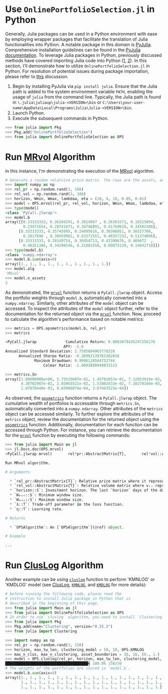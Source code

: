 # Use `OnlinePortfolioSelection.jl` in Python

Generally, Julia packages can be used in a Python environment with ease by employing wrapper packages that facilitate the translation of Julia functionalities into Python. A notable package in this domain is [PyJulia](https://pyjulia.readthedocs.io/en/latest/index.html). Comprehensive installation guidelines can be found in the [PyJulia documentation](https://pyjulia.readthedocs.io/en/latest/installation.html). To leverage Julia packages in Python, previously discussed methods have covered importing Julia code into Python ([1](https://stackoverflow.com/q/73070845/11747148), [2](https://blog.esciencecenter.nl/how-to-call-julia-code-from-python-8589a56a98f2)). In this section, I'll demonstrate how to utilize `OnlinePortfolioSelection.jl` in Python. For resolution of potential issues during package importation, please refer to [this](https://stackoverflow.com/questions/77264168/importerror-pkg-name-not-found-in-importing-a-julia-package-in-python-using-p) discussion.

1. Begin by installing PyJulia via `pip install julia`. Ensure that the Julia path is added to the system environment variable `PATH`, enabling the usage of `julia` from the command line. Typically, the Julia path is found in `\.julia\juliaup\julia-<VERSION>\bin` or `C:\Users\your-user-name\AppData\Local\Programs\Julia\Julia-<VERSION>\bin`.
2. Launch Python.
3. Execute the subsequent commands in Python.

```python
>>> from julia import Pkg
>>> Pkg.add("OnlinePortfolioSelection")
>>> from julia import OnlinePortfolioSelection as OPS
```

# Run [MRvol](@ref) Algorithm
In this instance, I'm demonstrating the execution of the [MRvol](@ref) algorithm.

```python
# Generate a random relatvive price matrix. The rows are the assets, and the columns represent the time.
>>> import numpy as np
>>> rel_pr = np.random.rand(3, 100)
>>> rel_vol = np.random.rand(3, 100)
>>> horizon, Wmin, Wmax, lambdaa, eta = (10, 4, 10, 0.05, 0.01)
>>> model = OPS.mrvol(rel_pr, rel_vol, horizon, Wmin, Wmax, lambdaa, eta)
>>> type(model)
<class 'PyCall.jlwrap'>
>>> model.b
array([[0.33333333, 0.36104291, 0.3814967 , 0.26303273, 0.16525094,
        0.23471654, 0.28741473, 0.34746891, 0.41769629, 0.34582386],
      [0.33333333, 0.35745995, 0.24895616, 0.30306051, 0.36527706,
        0.2817696 , 0.36959982, 0.43371551, 0.48357232, 0.51374896],
      [0.33333333, 0.28149714, 0.36954713, 0.43390676, 0.469472  ,
        0.48351386, 0.34298546, 0.21881558, 0.09873139, 0.14042718]])
>>> type(model.b)
<class 'numpy.ndarray'>
>>> model.b.sum(axis=0)
array([1., 1., 1., 1., 1., 1., 1., 1., 1., 1.])
>>> model.alg
'MRvol'
>>> model.n_assets
3
```

As demonstrated, the [`mrvol`](@ref) function returns a `PyCall.jlwrap` object. Access the portfolio weights through `model.b`, automatically converted into a `numpy.ndarray`. Similarly, other attributes of the `model` object can be accessed. To inspect the attributes of the `model` object further, refer to the documentation for the returned object via the [`mrvol`](@ref) function. Now, proceed to calculate the algorithm's performance based on notable metrics:

```python
>>> metrics = OPS.opsmetrics(model.b, rel_pr)
>>> metrics

<PyCall.jlwrap             Cumulative Return: 0.0003879435247256176
                          APY: -1.0
Annualized Standard Deviation: 2.7595804965778328
      Annualized Sharpe Ratio: -0.36962139762362656
             Maximum Drawdown: 0.9996120564752744
                 Calmar Ratio: -1.0003880940833123

>>> metrics.Sn
array([1.00000000e+00, 5.75525607e-01, 1.45701657e-01, 7.12853019e-02,
       4.30702987e-02, 2.03865521e-02, 1.53802433e-02, 7.10270166e-03,
       1.97878448e-03, 8.65966074e-04, 3.87943525e-04])
```

As observed, the [`opsmetrics`](@ref) function returns a `PyCall.jlwrap` object. The cumulative wealth of portfolios is accessable through `metrics.Sn`, automatically converted into a `numpy.ndarray`. Other attributes of the `metrics` object can be accessed similarly. To further explore the attributes of the `metrics` object, review the documentation for the returned object using the [`opsmetrics`](@ref) function. Additionally, documentation for each function can be accessed through Python. For instance, you can retrieve the documentation for the [`mrvol`](@ref) function by executing the following commands:

```python
>>> from julia import Main as jl
>>> jl.Docs.doc(OPS.mrvol)
<PyCall.jlwrap mrvol(       rel*pr::AbstractMatrix{T},       rel*vol::AbstractMatrix{T},       horizon::S,       Wₘᵢₙ::S,       Wₘₐₓ::S,       λ::T,       η::T     ) where {T<:AbstractFloat, S<:Integer}

Run MRvol algorithm.

# Arguments

  * `rel_pr::AbstractMatrix{T}`: Relative price matrix where it represents proportion of the closing price to the opening price of each asset in each day.
  * `rel_vol::AbstractMatrix{T}`: Relative volume matrix where 𝘷ᵢⱼ represents the tᵗʰ trading volume of asset 𝑖 divided by the (t - 1)ᵗʰ trading volume of asset 𝑖.
  * `horizon::S`: Investment horizon. The last `horizon` days of the data will be used to run the algorithm.
  * `Wₘᵢₙ::S`: Minimum window size.
  * `Wₘₐₓ::S`: Maximum window size.
  * `λ::T`: Trade-off parameter in the loss function.
  * `η::T`: Learning rate.

# Returns

  * `OPSAlgorithm`: An [`OPSAlgorithm`](@ref) object.

# Example

...
```

# Run [ClusLog](@ref) Algorithm

Another example can be using [`cluslog`](@ref) function to perform 'KMNLOG' or 'KMDLOG' model (see [ClusLog](@ref), [`KMNLOG`](@ref), and [`KMDLOG`](@ref) for more details):

```python
# before running the following code, please read the
# instruction to install Julia package in Python that is
# described in the beginning of this page.
>>> from julia import Main as jl
>>> from julia import OnlinePortfolioSelection as OPS
# In order to use `cluslog` algorithm, you need to install `Clustering` package in Julia.
>>> from julia import Pkg
>>> Pkg.add(name="Clustering", version="0.15.2")
>>> from julia import Clustering

>>> import numpy as np
>>> rel_pr = np.random.rand(3, 150)
>>> horizon, max_tw_len, clustering_model = 50, 10, OPS.KMNLOG
>>> max_n_clus, max_n_clustering, asset_bounderies = 10, 10, (0., 1.)
>>> model = OPS.cluslog(rel_pr, horizon, max_tw_len, clustering_model, max_n_clus, max_n_clustering, asset_bounderies)
█████████████████████████████████████┫ 100.0% |50/50
# The weights of the portfolios are stored in `model.b`.
>>> model.b.sum(axis=0)
array([1., 1., 1., 1., 1., 1., 1., 1., 1., 1., 1., 1., 1., 1., 1., 1., 1.,
       1., 1., 1., 1., 1., 1., 1., 1., 1., 1., 1., 1., 1., 1., 1., 1., 1.,
       1., 1., 1., 1., 1., 1., 1., 1., 1., 1., 1., 1., 1., 1., 1., 1.])
```